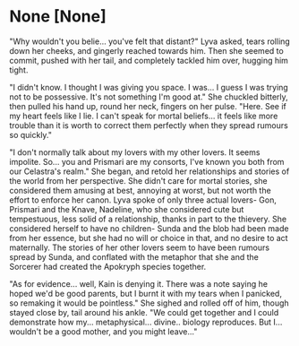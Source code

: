 # None [None]
"Why wouldn't you belie... you've felt that distant?" Lyva asked, tears rolling down her cheeks, and gingerly reached towards him. Then she seemed to commit, pushed with her tail, and completely tackled him over, hugging him tight.    

"I didn't know. I thought I was giving you space. I was... I guess I was trying not to be possessive. It's not something I'm good at." She chuckled bitterly, then pulled his hand up, round her neck, fingers on her pulse. "Here. See if my heart feels like I lie. I can't speak for mortal beliefs... it feels like more trouble than it is worth to correct them perfectly when they spread rumours so quickly."     

"I don't normally talk about my lovers with my other lovers. It seems impolite. So... you and Prismari are my consorts, I've known you both from our Celastra's realm." She began, and retold her relationships and stories of the world from her perspective. She didn't care for mortal stories, she considered them amusing at best, annoying at worst, but not worth the effort to enforce her canon. Lyva spoke of only three actual lovers- Gon, Prismari and the Knave, Nadeline, who she considered cute but tempestuous, less solid of a relationship, thanks in part to the thievery. She considered herself to have no children- Sunda and the blob had been made from her essence, but she had no will or choice in that, and no desire to act maternally. The stories of her other lovers seem to have been rumours spread by Sunda, and conflated with the metaphor that she and the Sorcerer had created the Apokryph species together.   

"As for evidence... well, Kain is denying it. There was a note saying he hoped we'd be good parents, but I burnt it with my tears when I panicked, so remaking it would be pointless." She sighed and rolled off of him, though stayed close by, tail around his ankle. "We could get together and I could demonstrate how my... metaphysical... divine.. biology reproduces. But I... wouldn't be a good mother, and you might leave..."
